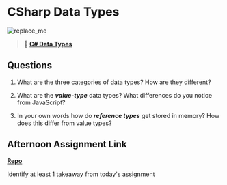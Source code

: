 # CSharp Data Types

![replace_me](https://codeworks.blob.core.windows.net/public/assets/img/illustrations/placeholder.svg)

> **📖 [C# Data Types](https://codeworksacademy.com/fs-student-guide/resources/wk10/01-CSharp-Generics)**

## Questions

1. What are the three categories of data types? How are they different?

2. What are the ***value-type*** data types? What differences do you notice from JavaScript?

3. In your own words how do ***reference types*** get stored in memory? How does this differ from value types?


## Afternoon Assignment Link

**[Repo](https://github.com/IsaacDuff/CSharpAPI)**

Identify at least 1 takeaway from today's assignment
